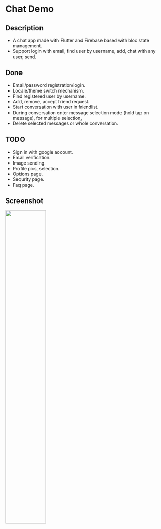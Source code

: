# Chat Demo

## Description
* A chat app made with Flutter and Firebase based with bloc state management.
* Support login with email, find user by username, add, chat with any user, send.

## Done
* Email/password registration/login.
* Locale/theme switch mechanism.
* Find registered user by username.
* Add, remove, accept friend request.
* Start conversation with user in friendlist.
* During conversation enter message selection mode (hold tap on message), for multiple  selection,
* Delete selected messages or whole conversation.


## TODO
* Sign in with google account.
* Email verification.
* Image sending.
* Profile pics, selection.
* Options page.
* Sequrity page.
* Faq page.


## Screenshot
<img src="https://github.com/ShapeShifterHades/void_chat_beta/blob/d7cf9630f949614485a49c3d1cfc5bd5ebaa9ea1/screenshots/chat.gif" height="50%" width="50%">

